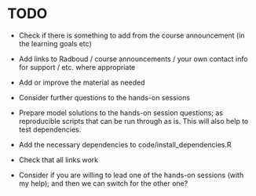 # TODO


 * Check if there is something to add from the course announcement (in
   the learning goals etc)

 * Add links to Radboud / course announcements / your own contact info
   for support / etc. where appropriate

 * Add or improve the material as needed

 * Consider further questions to the hands-on sessions

 * Prepare model solutions to the hands-on session questions; as
   reproducible scripts that can be run through as is. This will also
   help to test dependencies.

 * Add the necessary dependencies to code/install_dependencies.R

 * Check that all links work

 * Consider if you are willing to lead one of the hands-on sessions
   (with my help); and then we can switch for the other one?



